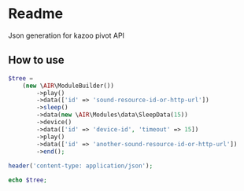 Readme
======

Json generation for kazoo pivot API

How to use
----------

```php
$tree =
    (new \AIR\ModuleBuilder())
        ->play()
        ->data(['id' => 'sound-resource-id-or-http-url'])
        ->sleep()
        ->data(new \AIR\Modules\data\SleepData(15))
        ->device()
        ->data(['id' => 'device-id', 'timeout' => 15])
        ->play()
        ->data(['id' => 'another-sound-resource-id-or-http-url'])
        ->end();
        
header('content-type: application/json');

echo $tree;
```
